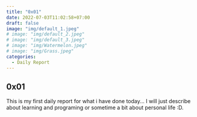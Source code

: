 ```yaml
---
title: "0x01"
date: 2022-07-03T11:02:58+07:00
draft: false
image: "img/default_1.jpeg"
# image: "img/default_2.jpeg"
# image: "img/default_3.jpeg"
# image: "img/Watermelon.jpeg"
# image: "img/Grass.jpeg"
categories:
  - Daily Report
---
```


## 0x01

This is my first daily report for what i have done today... I will just describe about learning and programing or sometime a bit about personal life :D.
